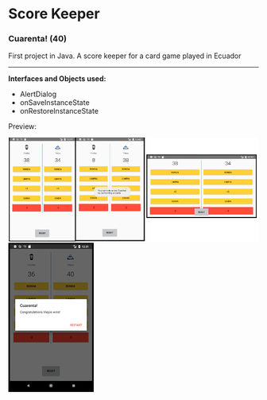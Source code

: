 # Score Keeper

<h3>Cuarenta! (40)</h3>
First project in Java.
A score keeper for a card game played in Ecuador<hr>
<strong>Interfaces and Objects used:</strong>
<ul>
<li>AlertDialog</li>
<li>onSaveInstanceState</li>
<li>onRestoreInstanceState</li>
</ul>
<p>Preview:

![preview](/Images/Cuarenta.jpg)
![preview](/Images/AlertDialog.png)
